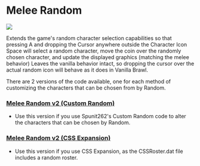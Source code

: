 # Melee Random #

![](https://media.giphy.com/media/17lr7iuDvOdAwxHV81/giphy.gif)

Extends the game's random character selection capabilities so that pressing A and dropping the Cursor anywhere outside the Character Icon Space will select a random character, move the coin over the randomly chosen character, and update the displayed graphics (matching the melee behavior) Leaves the vanilla behavior intact, so dropping the cursor over the actual random icon will behave as it does in Vanilla Brawl.

There are 2 versions of the code available, one for each method of customizing the characters that can be chosen from by Random.

### [Melee Random v2 (Custom Random)](https://github.com/Sammi-Husky/Brawl-Codes/blob/master/Melee%20Random/Melee%20Random%20(Custom%20Random).txt) ###
   - Use this version if you use Spunit262's Custom Random code to alter the characters that can be chosen by Random.
   
### [Melee Random v2 (CSS Expansion)](https://github.com/Sammi-Husky/Brawl-Codes/blob/master/Melee%20Random/Melee%20Random%20(CSS%20Expansion).txt) ###
   - Use this version if you use CSS Expansion, as the CSSRoster.dat file includes a random roster.
